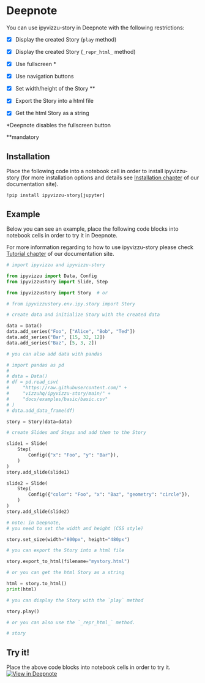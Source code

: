 # Deepnote

You can use ipyvizzu-story in Deepnote with the following restrictions:

- [x] Display the created Story (`play` method)

- [x] Display the created Story (`_repr_html_` method)

- [x] Use fullscreen \*

- [x] Use navigation buttons

- [x] Set width/height of the Story \*\*

- [x] Export the Story into a html file

- [x] Get the html Story as a string

\*Deepnote disables the fullscreen button

\*\*mandatory

## Installation

Place the following code into a notebook cell in order to install ipyvizzu-story (for more installation options and details see [Installation chapter](../../installation.md) of our documentation site).

```
!pip install ipyvizzu-story[jupyter]
```

## Example

Below you can see an example, place the following code blocks into notebook cells in order to try it in Deepnote.

For more information regarding to how to use ipyvizzu-story please check [Tutorial chapter](../../tutorial.md) of our documentation site.

```python
# import ipyvizzu and ipyvizzu-story

from ipyvizzu import Data, Config
from ipyvizzustory import Slide, Step

from ipyvizzustory import Story  # or

# from ipyvizzustory.env.ipy.story import Story
```

```python
# create data and initialize Story with the created data

data = Data()
data.add_series("Foo", ["Alice", "Bob", "Ted"])
data.add_series("Bar", [15, 32, 12])
data.add_series("Baz", [5, 3, 2])

# you can also add data with pandas

# import pandas as pd
#
# data = Data()
# df = pd.read_csv(
#     "https://raw.githubusercontent.com/" +
#     "vizzuhq/ipyvizzu-story/main/" +
#     "docs/examples/basic/basic.csv"
# )
# data.add_data_frame(df)

story = Story(data=data)
```

```python
# create Slides and Steps and add them to the Story

slide1 = Slide(
    Step(
        Config({"x": "Foo", "y": "Bar"}),
    )
)
story.add_slide(slide1)

slide2 = Slide(
    Step(
        Config({"color": "Foo", "x": "Baz", "geometry": "circle"}),
    )
)
story.add_slide(slide2)
```

```python
# note: in Deepnote,
# you need to set the width and height (CSS style)

story.set_size(width="800px", height="480px")
```

```python
# you can export the Story into a html file

story.export_to_html(filename="mystory.html")

# or you can get the html Story as a string

html = story.to_html()
print(html)
```

```python
# you can display the Story with the `play` method

story.play()
```

```python
# or you can also use the `_repr_html_` method.

# story
```

## Try it!

Place the above code blocks into notebook cells in order to try it. [![View in Deepnote](https://deepnote.com/static/buttons/view-in-deepnote.svg)](https://deepnote.com/workspace/david-andras-vegh-bc03-79fd3a98-abaf-40c0-8b52-9f3e438a73fc/project/ipyvizzu-story-demo-11b5d5eb-7f68-44c4-b1a7-347fde1a8f64)
